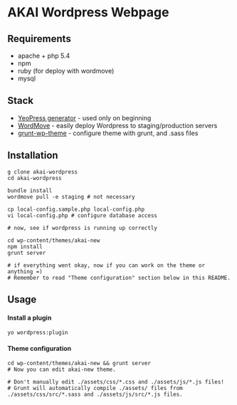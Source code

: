 # AKAI Wordpress Webpage

## Requirements

* apache + php 5.4
* npm
* ruby (for deploy with wordmove)
* mysql

## Stack

* [YeoPress generator](wesleytodd/YeoPress) - used only on beginning
* [WordMove](https://github.com/welaika/wordmove) - easily deploy Wordpress to staging/production servers
* [grunt-wp-theme](https://github.com/10up/grunt-wp-theme) - configure theme with grunt, and .sass files

## Installation

```
g clone akai-wordpress
cd akai-wordpress

bundle install
wordmove pull -e staging # not necessary

cp local-config.sample.php local-config.php
vi local-config.php # configure database access

# now, see if wordpress is running up correctly

cd wp-content/themes/akai-new
npm install
grunt server

# if everything went okay, now if you can work on the theme or anything =)
# Remember to read "Theme configuration" section below in this README.

```

## Usage

#### Install a plugin

`yo wordpress:plugin`

#### Theme configuration

```
cd wp-content/themes/akai-new && grunt server
# Now you can edit akai-new theme.

# Don't manually edit ./assets/css/*.css and ./assets/js/*.js files!
# Grunt will automatically compile ./assets/ files from ./assets/css/src/*.sass and ./assets/js/src/*.js files.
```
